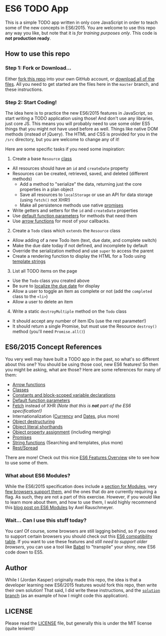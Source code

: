 # ES6 TODO App

This is a simple TODO app written in only core JavaScript in order to teach some of the new concepts in ES6/2015. You are welcome to use this repo any way you like, but note that it is _for training purposes only_. This code is **not production ready**.

## How to use this repo

### Step 1: Fork or Download...

Either [fork this repo](https://github.com/jakerella/es6-todos/fork) into your own GitHub account, or [download all of the files](https://github.com/jakerella/es6-todos/archive/master.zip). All you need to get started are the files here in the `master` branch, and these instructions.

### Step 2: Start Coding!

The idea here is to practice the new ES6/2015 features in JavaScript, so start writing a TODO application using those! And don't use any libraries, just core JS. This means you will probably need to use some older ES5 things that you might not have used before as well. Things like native DOM methods (instead of jQuery). The HTML and CSS is provided for you in the `/src` directory, but you are welcome to change any of it!

Here are some specific tasks if you need some inspiration:

1. Create a base `Resource` [class](http://2ality.com/2015/02/es6-classes-final.html)
  * All resources should have an `id` and `createDate` property
  * Resources can be created, retrieved, saved, and deleted (different methods)
    * Add a method to "serialize" the data, returning just the core properties in a plan object
    * Save all resources to `localStorage` or use an API for data storage (using `fetch()` not XHR!)
    * Make all persistence methods use native [promises](https://developers.google.com/web/fundamentals/getting-started/primers/promises)
  * Write getters and setters for the `id` and `createDate` properties
  * Use [default function parameters](https://developer.mozilla.org/en-US/docs/Web/JavaScript/Reference/Functions/Default_parameters) for methods that need them
  * Use [arrow functions](https://developer.mozilla.org/en-US/docs/Web/JavaScript/Reference/Functions/Arrow_functions) for most of your callbacks.
2. Create a `Todo` class which `extends` the `Resource` class
  * Allow adding of a new Todo item (text, due date, and complete switch)
  * Make the due date today if not defined, and incomplete by default
  * Override the serialization method and use `super` to access the parent
  * Create a rendering function to display the HTML for a Todo using [template strings](http://2ality.com/2015/01/es6-strings.html)
3. List all TODO items on the page
  * Use the `Todo` class you created above
  * Be sure to [localize the due date](http://es6-features.org/#DateTimeFormatting) for display
  * Allow a user to toggle an item as complete or not (add the `completed` class to the `<li>`)
  * Allow a user to delete an item
4. Write a static `destroyMultiple` method on the `Todo` class
  * It should accept any number of item IDs (use the rest parameter!)
  * It should return a single Promise, but must use the Resource `destroy()` method (you'll need `Promise.all()`)

## ES6/2015 Concept References

You very well may have built a TODO app in the past, so what's so different about this one? You should be using those cool, new ES6 features! So then you might be asking, what are those? Here are some references for many of them:

* [Arrow functions](https://developer.mozilla.org/en-US/docs/Web/JavaScript/Reference/Functions/Arrow_functions)
* [Classes](http://2ality.com/2015/02/es6-classes-final.html)
* [Constants and block-scoped variable declarations](http://wesbos.com/let-vs-const/)
* [Default function parameters](https://developer.mozilla.org/en-US/docs/Web/JavaScript/Reference/Functions/Default_parameters)
* [Fetch](https://fetch.spec.whatwg.org/) instead of XHR _(Note that this is **not** part of the ES6 specification!)_
* Internationalization ([Currency](http://es6-features.org/#CurrencyFormatting) and [Dates](http://es6-features.org/#DateTimeFormatting), plus more)
* [Object destructuring](https://ponyfoo.com/articles/es6-destructuring-in-depth)
* [Object literal shorthands](http://www.benmvp.com/learning-es6-enhanced-object-literals/)
* [Object property assignment](https://developer.mozilla.org/en-US/docs/Web/JavaScript/Reference/Global_Objects/Object/assign) (including merging)
* [Promises](https://developers.google.com/web/fundamentals/getting-started/primers/promises)
* [String functions](http://2ality.com/2015/01/es6-strings.html) (Searching and templates, plus more)
* [Rest/Spread](http://www.datchley.name/es6-rest-spread-defaults-and-destructuring/)

There are more! Check out this nice [ES6 Features Overview](http://es6-features.org) site to see how to use some of them.

### What about ES6 Modules?

While the ES6/2015 specification does include a [section for Modules](https://www.ecma-international.org/ecma-262/6.0/#sec-modules), very [few browsers support them](http://caniuse.com/#feat=es6-module), and the ones that do are currently requiring a flag. As such, they are not a part of this exercise. However, if you would like to learn more about them, and how to use them, I wuld highly recommend this [blog post on ES6 Modules](http://2ality.com/2014/09/es6-modules-final.html) by Axel Rauschmeyer.

### Wait... Can I use this stuff today?

You can! Of course, some browsers are still lagging behind, so if you need to support certain browsers you should check out this [ES6 compatibility table](https://kangax.github.io/compat-table/es6/). If you want to use these features and _still need to support older browsers_, you can use a tool like [Babel](http://babeljs.io) to "transpile" your shiny, new ES6 code down to ES5.

## Author

While I (Jordan Kasper) originally made this repo, the idea is that a developer learning new ES6/2015 features would fork this repo, then write their own solution! That said, I did write these instructions, and the [`solution` branch](https://github.com/jakerella/es6-todos/tree/solution) (as an example of how I might code this application).

## LICENSE

Please read the [LICENSE](LICENSE) file, but generally this is under the MIT license (quite lenient)!

